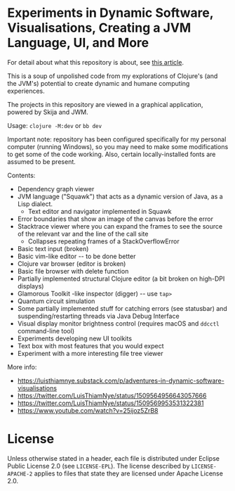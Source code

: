 # Experiments in Dynamic Software, Visualisations, Creating a JVM Language, UI, and More

For detail about what this repository is about, see [this article](https://luisthiamnye.substack.com/p/adventures-in-dynamic-software-visualisations).

This is a soup of unpolished code from my explorations of Clojure's (and the JVM's) potential to create dynamic and humane computing experiences.

The projects in this repository are viewed in a graphical application, powered by Skija and JWM.

Usage: `clojure -M:dev` or `bb dev`

Important note: repository has been configured specifically for my personal computer (running Windows), so you may need to make some modifications to get some of the code working. Also, certain locally-installed fonts are assumed to be present.

Contents:

- Dependency graph viewer
- JVM language ("Squawk") that acts as a dynamic version of Java, as a Lisp dialect.
  - Text editor and navigator implemented in Squawk
- Error boundaries that show an image of the canvas before the error
- Stacktrace viewer where you can expand the frames to see the source of the relevant var and the line of the call site
  - Collapses repeating frames of a StackOverflowError
- Basic text input (broken)
- Basic vim-like editor -- to be done better
- Clojure var browser (editor is broken)
- Basic file browser with delete function
- Partially implemented structural Clojure editor (a bit broken on high-DPI displays)
- Glamorous Toolkit -like inspector (digger) -- use `tap>`
- Quantum circuit simulation
- Some partially implemented stuff for catching errors (see statusbar) and suspending/restarting threads via Java Debug Interface
- Visual display monitor brightness control (requires macOS and `ddcctl` command-line tool)
- Experiments developing new UI toolkits
- Text box with most features that you would expect
- Experiment with a more interesting file tree viewer

More info:

- https://luisthiamnye.substack.com/p/adventures-in-dynamic-software-visualisations
- https://twitter.com/LuisThiamNye/status/1509564956643057666
- https://twitter.com/LuisThiamNye/status/1509569953531322381
- https://www.youtube.com/watch?v=25ijoz5ZrB8

# License

Unless otherwise stated in a header, each file is distributed under Eclipse Public License 2.0 (see `LICENSE-EPL`).
The license described by `LICENSE-APACHE-2` applies to files that state they are licensed under Apache License 2.0.
